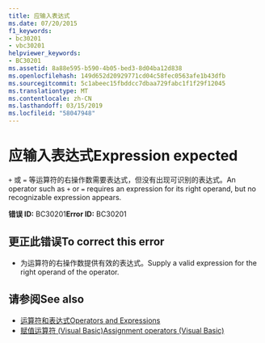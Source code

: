 ```yaml
---
title: 应输入表达式
ms.date: 07/20/2015
f1_keywords:
- bc30201
- vbc30201
helpviewer_keywords:
- BC30201
ms.assetid: 8a88e595-b590-4b05-bed3-8d04ba12d838
ms.openlocfilehash: 149d652d20929771cd04c58fec0563afe1b43dfb
ms.sourcegitcommit: 5c1abeec15fbddcc7dbaa729fabc1f1f29f12045
ms.translationtype: MT
ms.contentlocale: zh-CN
ms.lasthandoff: 03/15/2019
ms.locfileid: "58047948"
---
```

# <a name="expression-expected"></a><span data-ttu-id="95a9d-102">应输入表达式</span><span class="sxs-lookup"><span data-stu-id="95a9d-102">Expression expected</span></span>
<span data-ttu-id="95a9d-103">`+` 或 `=` 等运算符的右操作数需要表达式，但没有出现可识别的表达式。</span><span class="sxs-lookup"><span data-stu-id="95a9d-103">An operator such as `+` or `=` requires an expression for its right operand, but no recognizable expression appears.</span></span>  
  
 <span data-ttu-id="95a9d-104">**错误 ID:** BC30201</span><span class="sxs-lookup"><span data-stu-id="95a9d-104">**Error ID:** BC30201</span></span>  
  
## <a name="to-correct-this-error"></a><span data-ttu-id="95a9d-105">更正此错误</span><span class="sxs-lookup"><span data-stu-id="95a9d-105">To correct this error</span></span>  
  
-   <span data-ttu-id="95a9d-106">为运算符的右操作数提供有效的表达式。</span><span class="sxs-lookup"><span data-stu-id="95a9d-106">Supply a valid expression for the right operand of the operator.</span></span>  
  
## <a name="see-also"></a><span data-ttu-id="95a9d-107">请参阅</span><span class="sxs-lookup"><span data-stu-id="95a9d-107">See also</span></span>

- [<span data-ttu-id="95a9d-108">运算符和表达式</span><span class="sxs-lookup"><span data-stu-id="95a9d-108">Operators and Expressions</span></span>](../../visual-basic/programming-guide/language-features/operators-and-expressions/index.md)
- [<span data-ttu-id="95a9d-109">赋值运算符 (Visual Basic)</span><span class="sxs-lookup"><span data-stu-id="95a9d-109">Assignment operators (Visual Basic)</span></span>](~/docs/visual-basic/language-reference/operators/assignment-operators.md)
